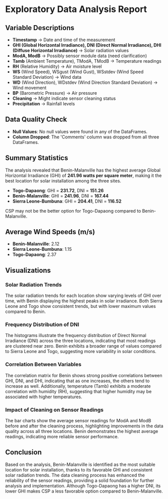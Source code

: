 # Exploratory Data Analysis Report

## Variable Descriptions
- **Timestamp** → Date and time of the measurement
- **GHI (Global Horizontal Irradiance), DNI (Direct Normal Irradiance), DHI (Diffuse Horizontal Irradiance)** → Solar radiation values
- **ModA, ModB** → Possibly sensor module data (need clarification)
- **Tamb** (Ambient Temperature), TModA, TModB → Temperature readings
- **RH** (Relative Humidity) → Air moisture level
- **WS** (Wind Speed), WSgust (Wind Gust), WSstdev (Wind Speed Standard Deviation) → Wind data
- **WD** (Wind Direction), WDstdev (Wind Direction Standard Deviation) → Wind movement
- **BP** (Barometric Pressure) → Air pressure
- **Cleaning** → Might indicate sensor cleaning status
- **Precipitation** → Rainfall levels

## Data Quality Check
- **Null Values**: No null values were found in any of the DataFrames.
- **Column Dropped**: The 'Comments' column was dropped from all three DataFrames.

## Summary Statistics
The analysis revealed that Benin-Malanville has the highest average Global Horizontal Irradiance (GHI) of **241.96 watts per square meter**, making it the best location for solar installation among the three sites.

- **Togo-Dapaong**: GHI = **231.72**, DNI = **151.26**
- **Benin-Malanville**: GHI = **241.96**, DNI = **167.44**
- **Sierra Leone-Bumbuna**: GHI = **204.41**, DNI = **116.52**

CSP may not be the better option for Togo-Dapaong compared to Benin-Malanville.

## Average Wind Speeds (m/s)
- **Benin-Malanville**: 2.12
- **Sierra Leone-Bumbuna**: 1.15
- **Togo-Dapaong**: 2.37

## Visualizations

### Solar Radiation Trends
The solar radiation trends for each location show varying levels of GHI over time, with Benin displaying the highest peaks in solar irradiance. Both Sierra Leone and Togo show consistent trends, but with lower maximum values compared to Benin.


### Frequency Distribution of DNI
The histograms illustrate the frequency distribution of Direct Normal Irradiance (DNI) across the three locations, indicating that most readings are clustered near zero. Benin exhibits a broader range of values compared to Sierra Leone and Togo, suggesting more variability in solar conditions.


### Correlation Between Variables
The correlation matrix for Benin shows strong positive correlations between GHI, DNI, and DHI, indicating that as one increases, the others tend to increase as well. Additionally, temperature (Tamb) exhibits a moderate correlation with humidity (RH), suggesting that higher humidity may be associated with higher temperatures.


### Impact of Cleaning on Sensor Readings
The bar charts show the average sensor readings for ModA and ModB before and after the cleaning process, highlighting improvements in the data quality across all three locations. Benin demonstrates the highest average readings, indicating more reliable sensor performance.


## Conclusion
Based on the analysis, Benin-Malanville is identified as the most suitable location for solar installation, thanks to its favorable GHI and consistent solar radiation trends. The data cleaning process has enhanced the reliability of the sensor readings, providing a solid foundation for further analysis and implementation. Although Togo-Dapaong has a higher DNI, its lower GHI makes CSP a less favorable option compared to Benin-Malanville.